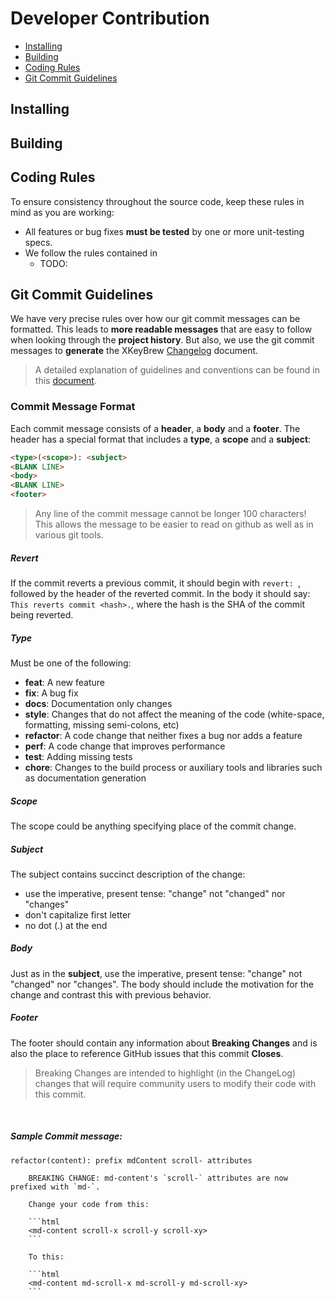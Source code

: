 [github]: https://github.com/Badisi/xkeybrew
[archive]: https://github.com/Badisi/xkeybrew/pulls
[commit-message-format]: https://docs.google.com/document/d/1QrDFcIiPjSLDn3EL15IJygNPiHORgU1_OOAqWjiDU5Y/edit#

# Developer Contribution

 - [Installing](#installing)
 - [Building](#building)
 - [Coding Rules](#rules)
 - [Git Commit Guidelines](#commit)

## <a name="installing">Installing</a>

## <a name="building">Building</a>

## <a name="rules">Coding Rules</a>

To ensure consistency throughout the source code, keep these rules in mind as you are working:

* All features or bug fixes **must be tested** by one or more unit-testing specs.
* We follow the rules contained in
    * TODO:

## <a name="commit">Git Commit Guidelines</a>

We have very precise rules over how our git commit messages can be formatted. This leads to **more
readable messages** that are easy to follow when looking through the **project history**.  But also,
we use the git commit messages to **generate** the XKeyBrew [Changelog](../../CHANGELOG.md) document.

> A detailed explanation of guidelines and conventions can be found in this
  [document](https://docs.google.com/document/d/1QrDFcIiPjSLDn3EL15IJygNPiHORgU1_OOAqWjiDU5Y/edit#).

### Commit Message Format

Each commit message consists of a **header**, a **body** and a **footer**.  The header has a special
format that includes a **type**, a **scope** and a **subject**:

```html
<type>(<scope>): <subject>
<BLANK LINE>
<body>
<BLANK LINE>
<footer>
```

> Any line of the commit message cannot be longer 100 characters!<br/>
  This allows the message to be easier to read on github as well as in various git tools.

##### Revert

If the commit reverts a previous commit, it should begin with `revert: `, followed by the header of the reverted commit. In the body it should say: `This reverts commit <hash>.`, where the hash is the SHA of the commit being reverted.

##### Type

Must be one of the following:

* **feat**: A new feature
* **fix**: A bug fix
* **docs**: Documentation only changes
* **style**: Changes that do not affect the meaning of the code (white-space, formatting, missing semi-colons, etc)
* **refactor**: A code change that neither fixes a bug nor adds a feature
* **perf**: A code change that improves performance
* **test**: Adding missing tests
* **chore**: Changes to the build process or auxiliary tools and libraries such as documentation generation

##### Scope

The scope could be anything specifying place of the commit change.

##### Subject

The subject contains succinct description of the change:

* use the imperative, present tense: "change" not "changed" nor "changes"
* don't capitalize first letter
* no dot (.) at the end

##### Body

Just as in the **subject**, use the imperative, present tense: "change" not "changed" nor "changes".
The body should include the motivation for the change and contrast this with previous behavior.

##### Footer

The footer should contain any information about **Breaking Changes** and is also the place to
reference GitHub issues that this commit **Closes**.

> Breaking Changes are intended to highlight (in the ChangeLog) changes that will require community
  users to modify their code with this commit.

<br>

##### Sample Commit message:

```text
refactor(content): prefix mdContent scroll- attributes

    BREAKING CHANGE: md-content's `scroll-` attributes are now prefixed with `md-`.

    Change your code from this:

    ```html
    <md-content scroll-x scroll-y scroll-xy>
    ```

    To this:

    ```html
    <md-content md-scroll-x md-scroll-y md-scroll-xy>
    ```
```
